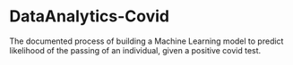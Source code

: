 # DataAnalytics-Covid
The documented process of building a Machine Learning model to predict likelihood of the passing of an individual, given a positive covid test.  
